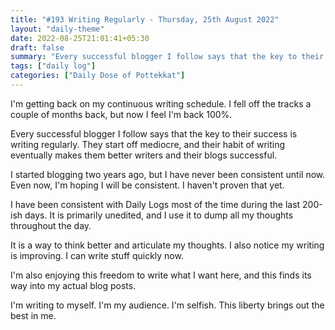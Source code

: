 ```yaml
---
title: "#193 Writing Regularly - Thursday, 25th August 2022"
layout: "daily-theme"
date: 2022-08-25T21:01:41+05:30
draft: false
summary: "Every successful blogger I follow says that the key to their success is writing regularly."
tags: ["daily log"]
categories: ["Daily Dose of Pottekkat"]
---
```


I'm getting back on my continuous writing schedule. I fell off the tracks a couple of months back, but now I feel I'm back 100%.

Every successful blogger I follow says that the key to their success is writing regularly. They start off mediocre, and their habit of writing eventually makes them better writers and their blogs successful.

I started blogging two years ago, but I have never been consistent until now. Even now, I'm hoping I will be consistent. I haven't proven that yet.

I have been consistent with Daily Logs most of the time during the last 200-ish days. It is primarily unedited, and I use it to dump all my thoughts throughout the day.

It is a way to think better and articulate my thoughts. I also notice my writing is improving. I can write stuff quickly now.

I'm also enjoying this freedom to write what I want here, and this finds its way into my actual blog posts.

I'm writing to myself. I'm my audience. I'm selfish. This liberty brings out the best in me.
